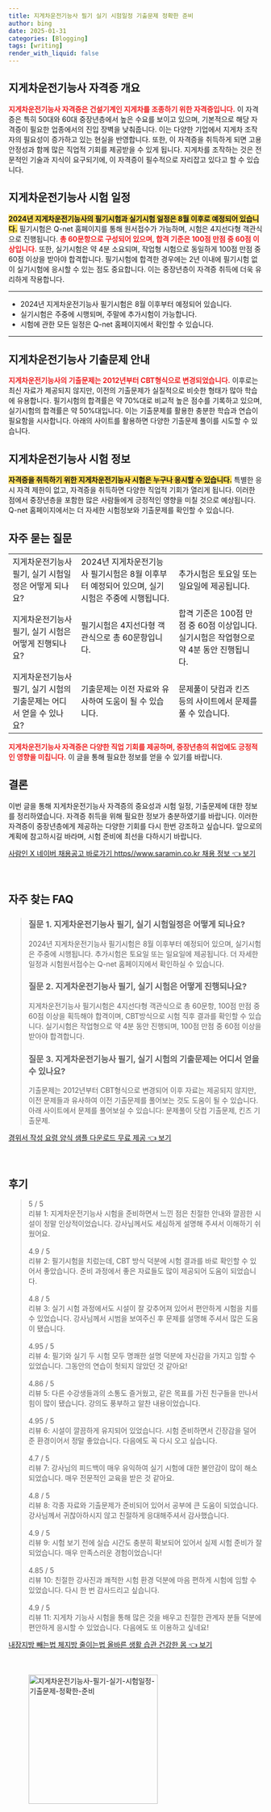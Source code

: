 ```yaml
---
title: 지게차운전기능사 필기 실기 시험일정 기출문제 정확한 준비
author: bing
date: 2025-01-31
categories: [Blogging]
tags: [writing]
render_with_liquid: false
---
```



<h2 id='지게차운전기능사자격증개요'>지게차운전기능사 자격증 개요</h2>

<p><b><span style="color: #ee2323;">지게차운전기능사 자격증은 건설기계인 지게차를 조종하기 위한 자격증입니다.</span></b> 이 자격증은 특히 50대와 60대 중장년층에서 높은 수요를 보이고 있으며, 기본적으로 해당 자격증이 필요한 업종에서의 진입 장벽을 낮춰줍니다. 이는 다양한 기업에서 지게차 조작자의 필요성이 증가하고 있는 현실을 반영합니다. 또한, 이 자격증을 취득하게 되면 고용 안정성과 함께 많은 직업적 기회를 제공받을 수 있게 됩니다. 지게차를 조작하는 것은 전문적인 기술과 지식이 요구되기에, 이 자격증이 필수적으로 자리잡고 있다고 할 수 있습니다.</p>

<h2 id='지게차운전기능사시험일정'>지게차운전기능사 시험 일정</h2>

<p><b><span style="background-color: #ffe066;">2024년 지게차운전기능사의 필기시험과 실기시험 일정은 8월 이후로 예정되어 있습니다.</span></b> 필기시험은 Q-net 홈페이지를 통해 원서접수가 가능하며, 시험은 4지선다형 객관식으로 진행됩니다. <b><span style="color: #ee2323;">총 60문항으로 구성되어 있으며, 합격 기준은 100점 만점 중 60점 이상입니다.</span></b> 또한, 실기시험은 약 4분 소요되며, 작업형 시험으로 동일하게 100점 만점 중 60점 이상을 받아야 합격합니다. 필기시험에 합격한 경우에는 2년 이내에 필기시험 없이 실기시험에 응시할 수 있는 점도 중요합니다. 이는 중장년층이 자격증 취득에 더욱 유리하게 작용합니다.</p>

<hr />

<ul>
    <li>2024년 지게차운전기능사 필기시험은 8월 이후부터 예정되어 있습니다.</li>
    <li>실기시험은 주중에 시행되며, 주말에 추가시험이 가능합니다.</li>
    <li>시험에 관한 모든 일정은 Q-net 홈페이지에서 확인할 수 있습니다.</li>
</ul>

<hr />

<h2 id='지게차운전기능사기출문제안내'>지게차운전기능사 기출문제 안내</h2>

<p><b><span style="color: #ee2323;">지게차운전기능사의 기출문제는 2012년부터 CBT형식으로 변경되었습니다.</span></b> 이후로는 최신 자료가 제공되지 않지만, 이전의 기출문제가 실질적으로 비슷한 형태가 많아 학습에 유용합니다. 필기시험의 합격률은 약 70%대로 비교적 높은 점수를 기록하고 있으며, 실기시험의 합격률은 약 50%대입니다. 이는 기출문제를 활용한 충분한 학습과 연습이 필요함을 시사합니다. 아래의 사이트를 활용하면 다양한 기출문제 풀이를 시도할 수 있습니다.</p>

<h2 id='지게차운전기능사시험정보'>지게차운전기능사 시험 정보</h2>

<p><b><span style="background-color: #ffe066;">자격증을 취득하기 위한 지게차운전기능사 시험은 누구나 응시할 수 있습니다.</span></b> 특별한 응시 자격 제한이 없고, 자격증을 취득하면 다양한 직업적 기회가 열리게 됩니다. 이러한 점에서 중장년층을 포함한 많은 사람들에게 긍정적인 영향을 미칠 것으로 예상됩니다. Q-net 홈페이지에서는 더 자세한 시험정보와 기출문제를 확인할 수 있습니다.</p>

<h2 id='자주묻는질문'>자주 묻는 질문</h2>

<table>
    <tr>
        <td>지게차운전기능사 필기, 실기 시험일정은 어떻게 되나요?</td>
        <td>2024년 지게차운전기능사 필기시험은 8월 이후부터 예정되어 있으며, 실기시험은 주중에 시행됩니다.</td>
        <td>추가시험은 토요일 또는 일요일에 제공됩니다.</td>
    </tr>
    <tr>
        <td>지게차운전기능사 필기, 실기 시험은 어떻게 진행되나요?</td>
        <td>필기시험은 4지선다형 객관식으로 총 60문항입니다.</td>
        <td>합격 기준은 100점 만점 중 60점 이상입니다. 실기시험은 작업형으로 약 4분 동안 진행됩니다.</td>
    </tr>
    <tr>
        <td>지게차운전기능사 필기, 실기 시험의 기출문제는 어디서 얻을 수 있나요?</td>
        <td>기출문제는 이전 자료와 유사하여 도움이 될 수 있습니다.</td>
        <td>문제풀이 닷컴과 킨즈 등의 사이트에서 문제를 풀 수 있습니다.</td>
    </tr>
</table>

<p><b><span style="color: #ee2323;">지게차운전기능사 자격증은 다양한 직업 기회를 제공하며, 중장년층의 취업에도 긍정적인 영향을 미칩니다.</span></b> 이 글을 통해 필요한 정보를 얻을 수 있기를 바랍니다.</p>

<h2 id='결론'>결론</h2>

<p>이번 글을 통해 지게차운전기능사 자격증의 중요성과 시험 일정, 기출문제에 대한 정보를 정리하였습니다. 자격증 취득을 위해 필요한 정보가 충분하였기를 바랍니다. 이러한 자격증이 중장년층에게 제공하는 다양한 기회를 다시 한번 강조하고 싶습니다. 앞으로의 계획에 참고하시길 바라며, 시험 준비에 최선을 다하시기 바랍니다.</p>


<p><a class="click-button" title="사람인 X 네이버 채용공고 바로가기 https//www.saramin.co.kr 채용 정보" href="https://aptwhite.github.io/posts/%EC%82%AC%EB%9E%8C%EC%9D%B8-X-%EB%84%A4%EC%9D%B4%EB%B2%84-%EC%B1%84%EC%9A%A9%EA%B3%B5%EA%B3%A0-%EB%B0%94%EB%A1%9C%EA%B0%80%EA%B8%B0-httpswww.saramin.co.kr-%EC%B1%84%EC%9A%A9-%EC%A0%95%EB%B3%B4/" rel="dofollow">사람인 X 네이버 채용공고 바로가기 https//www.saramin.co.kr 채용 정보 👈 보기</a></p><br>
<h2 id='자주_찾는_FAQ'>자주 찾는 FAQ</h2>
<div itemscope="" itemtype="https://schema.org/FAQPage"> 
<blockquote> 
<div itemscope="" itemprop="mainEntity" itemtype="https://schema.org/Question"> 
<h3 itemprop="name">질문 1. 지게차운전기능사 필기, 실기 시험일정은 어떻게 되나요?</h3> 
<div itemscope="" itemprop="acceptedAnswer" itemtype="https://schema.org/Answer"> 
<span itemprop="text"> 
<p>2024년 지게차운전기능사 필기시험은 8월 이후부터 예정되어 있으며, 실기시험은 주중에 시행됩니다. 추가시험은 토요일 또는 일요일에 제공됩니다. 더 자세한 일정과 시험원서접수는 Q-net 홈페이지에서 확인하실 수 있습니다.</p> 
</span> 
</div> 
</div> 
<div itemscope="" itemprop="mainEntity" itemtype="https://schema.org/Question"> 
<h3 itemprop="name">질문 2. 지게차운전기능사 필기, 실기 시험은 어떻게 진행되나요?</h3> 
<div itemscope="" itemprop="acceptedAnswer" itemtype="https://schema.org/Answer"> 
<span itemprop="text"> 
<p>지게차운전기능사 필기시험은 4지선다형 객관식으로 총 60문항, 100점 만점 중 60점 이상을 획득해야 합격이며, CBT방식으로 시험 직후 결과를 확인할 수 있습니다. 실기시험은 작업형으로 약 4분 동안 진행되며, 100점 만점 중 60점 이상을 받아야 합격합니다.</p> 
</span> 
</div> 
</div> 
<div itemscope="" itemprop="mainEntity" itemtype="https://schema.org/Question"> 
<h3 itemprop="name">질문 3. 지게차운전기능사 필기, 실기 시험의 기출문제는 어디서 얻을 수 있나요?</h3> 
<div itemscope="" itemprop="acceptedAnswer" itemtype="https://schema.org/Answer"> 
<span itemprop="text"> 
<p>기출문제는 2012년부터 CBT형식으로 변경되어 이후 자료는 제공되지 않지만, 이전 문제들과 유사하여 이전 기출문제를 풀어보는 것도 도움이 될 수 있습니다. 아래 사이트에서 문제를 풀어보실 수 있습니다: 문제풀이 닷컴 기출문제, 킨즈 기출문제.</p> 
</span> 
</div> 
</div> 
</blockquote> 
</div>
<p><a class="click-button" title="경위서 작성 요령 양식 샘플 다운로드 무료 제공" href="https://aptwhite.github.io/posts/%EA%B2%BD%EC%9C%84%EC%84%9C-%EC%9E%91%EC%84%B1-%EC%9A%94%EB%A0%B9-%EC%96%91%EC%8B%9D-%EC%83%98%ED%94%8C-%EB%8B%A4%EC%9A%B4%EB%A1%9C%EB%93%9C-%EB%AC%B4%EB%A3%8C-%EC%A0%9C%EA%B3%B5/" rel="dofollow">경위서 작성 요령 양식 샘플 다운로드 무료 제공 👈 보기</a></p><br>
<h2 id='후기'>후기</h2>
<div itemscope itemtype="https://schema.org/Product">
  <blockquote>
  <div itemprop="review" itemscope itemtype="https://schema.org/Review">
      <div itemprop="reviewRating" itemscope itemtype="https://schema.org/Rating"> <span itemprop="ratingValue">5</span> / <span itemprop="bestRating">5</span> </div>
      <span itemprop="reviewBody">리뷰 1: 지게차운전기능사 시험을 준비하면서 느낀 점은 친절한 안내와 깔끔한 시설이 정말 인상적이었습니다. 강사님께서도 세심하게 설명해 주셔서 이해하기 쉬웠어요.</span>
  </div>
  <br>
  <div itemprop="review" itemscope itemtype="https://schema.org/Review">
      <div itemprop="reviewRating" itemscope itemtype="https://schema.org/Rating"> <span itemprop="ratingValue">4.9</span> / <span itemprop="bestRating">5</span> </div>
      <span itemprop="reviewBody">리뷰 2: 필기시험을 치렀는데, CBT 방식 덕분에 시험 결과를 바로 확인할 수 있어서 좋았습니다. 준비 과정에서 좋은 자료들도 많이 제공되어 도움이 되었습니다.</span>
  </div>
  <br>
  <div itemprop="review" itemscope itemtype="https://schema.org/Review">
      <div itemprop="reviewRating" itemscope itemtype="https://schema.org/Rating"> <span itemprop="ratingValue">4.8</span> / <span itemprop="bestRating">5</span> </div>
      <span itemprop="reviewBody">리뷰 3: 실기 시험 과정에서도 시설이 잘 갖추어져 있어서 편안하게 시험을 치를 수 있었습니다. 강사님께서 시범을 보여주신 후 문제를 설명해 주셔서 많은 도움이 됐습니다.</span>
  </div>
  <br>
  <div itemprop="review" itemscope itemtype="https://schema.org/Review">
      <div itemprop="reviewRating" itemscope itemtype="https://schema.org/Rating"> <span itemprop="ratingValue">4.95</span> / <span itemprop="bestRating">5</span> </div>
      <span itemprop="reviewBody">리뷰 4: 필기와 실기 두 시험 모두 명쾌한 설명 덕분에 자신감을 가지고 임할 수 있었습니다. 그동안의 연습이 헛되지 않았던 것 같아요!</span>
  </div>
  <br>
  <div itemprop="review" itemscope itemtype="https://schema.org/Review">
      <div itemprop="reviewRating" itemscope itemtype="https://schema.org/Rating"> <span itemprop="ratingValue">4.86</span> / <span itemprop="bestRating">5</span> </div>
      <span itemprop="reviewBody">리뷰 5: 다른 수강생들과의 소통도 즐거웠고, 같은 목표를 가진 친구들을 만나서 힘이 많이 됐습니다. 강의도 풍부하고 알찬 내용이었습니다.</span>
  </div>
  <br>
  <div itemprop="review" itemscope itemtype="https://schema.org/Review">
      <div itemprop="reviewRating" itemscope itemtype="https://schema.org/Rating"> <span itemprop="ratingValue">4.95</span> / <span itemprop="bestRating">5</span> </div>
      <span itemprop="reviewBody">리뷰 6: 시설이 깔끔하게 유지되어 있었습니다. 시험 준비하면서 긴장감을 덜어준 환경이어서 정말 좋았습니다. 다음에도 꼭 다시 오고 싶습니다.</span>
  </div>
  <br>
  <div itemprop="review" itemscope itemtype="https://schema.org/Review">
      <div itemprop="reviewRating" itemscope itemtype="https://schema.org/Rating"> <span itemprop="ratingValue">4.7</span> / <span itemprop="bestRating">5</span> </div>
      <span itemprop="reviewBody">리뷰 7: 강사님의 피드백이 매우 유익하여 실기 시험에 대한 불안감이 많이 해소되었습니다. 매우 전문적인 교육을 받은 것 같아요.</span>
  </div>
  <br>
  <div itemprop="review" itemscope itemtype="https://schema.org/Review">
      <div itemprop="reviewRating" itemscope itemtype="https://schema.org/Rating"> <span itemprop="ratingValue">4.8</span> / <span itemprop="bestRating">5</span> </div>
      <span itemprop="reviewBody">리뷰 8: 각종 자료와 기출문제가 준비되어 있어서 공부에 큰 도움이 되었습니다. 강사님께서 귀찮아하시지 않고 친절하게 응대해주셔서 감사했습니다.</span>
  </div>
  <br>
  <div itemprop="review" itemscope itemtype="https://schema.org/Review">
      <div itemprop="reviewRating" itemscope itemtype="https://schema.org/Rating"> <span itemprop="ratingValue">4.9</span> / <span itemprop="bestRating">5</span> </div>
      <span itemprop="reviewBody">리뷰 9: 시험 보기 전에 실습 시간도 충분히 확보되어 있어서 실제 시험 준비가 잘 되었습니다. 매우 만족스러운 경험이었습니다!</span>
  </div>
  <br>
  <div itemprop="review" itemscope itemtype="https://schema.org/Review">
      <div itemprop="reviewRating" itemscope itemtype="https://schema.org/Rating"> <span itemprop="ratingValue">4.85</span> / <span itemprop="bestRating">5</span> </div>
      <span itemprop="reviewBody">리뷰 10: 친절한 강사진과 쾌적한 시험 환경 덕분에 마음 편하게 시험에 임할 수 있었습니다. 다시 한 번 감사드리고 싶습니다.</span>
  </div>
  <br>
  <div itemprop="review" itemscope itemtype="https://schema.org/Review">
      <div itemprop="reviewRating" itemscope itemtype="https://schema.org/Rating"> <span itemprop="ratingValue">4.9</span> / <span itemprop="bestRating">5</span> </div>
      <span itemprop="reviewBody">리뷰 11: 지게차 기능사 시험을 통해 많은 것을 배우고 친절한 관계자 분들 덕분에 편안하게 응시할 수 있었습니다. 다음에도 또 이용하고 싶네요!</span>
  </div>
  </blockquote>
</div>
<p><a class="click-button" title="내장지방 빼는법 체지방 줄이는법 올바른 생활 습관 건강한 몸" href="https://aptwhite.github.io/posts/%EB%82%B4%EC%9E%A5%EC%A7%80%EB%B0%A9-%EB%B9%BC%EB%8A%94%EB%B2%95-%EC%B2%B4%EC%A7%80%EB%B0%A9-%EC%A4%84%EC%9D%B4%EB%8A%94%EB%B2%95-%EC%98%AC%EB%B0%94%EB%A5%B8-%EC%83%9D%ED%99%9C-%EC%8A%B5%EA%B4%80-%EA%B1%B4%EA%B0%95%ED%95%9C-%EB%AA%B8/" rel="dofollow">내장지방 빼는법 체지방 줄이는법 올바른 생활 습관 건강한 몸 👈 보기</a></p><br>
<figure class="image"><img src="https://aptwhite.github.io/assets/img/thumbnail/지게차운전기능사-필기-실기-시험일정-기출문제-정확한-준비.webp" alt="지게차운전기능사-필기-실기-시험일정-기출문제-정확한-준비" width="256" height="256"></figure>